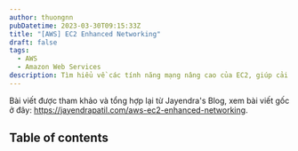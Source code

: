 ```yaml
---
author: thuongnn
pubDatetime: 2023-03-30T09:15:33Z
title: "[AWS] EC2 Enhanced Networking"
draft: false
tags:
  - AWS
  - Amazon Web Services
description: Tìm hiểu về các tính năng mạng nâng cao của EC2, giúp cải thiện hiệu suất và độ tin cậy của mạng.
---
```

Bài viết được tham khảo và tổng hợp lại từ Jayendra's Blog, xem bài viết gốc ở đây: https://jayendrapatil.com/aws-ec2-enhanced-networking. 

## Table of contents

